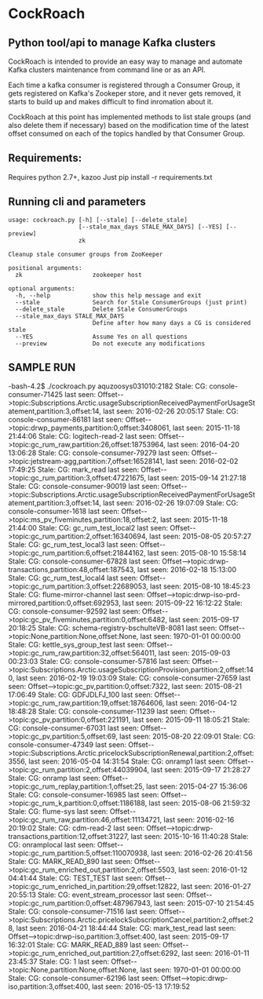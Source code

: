 # CockRoach
## Python tool/api to manage Kafka clusters
CockRoach is intended to provide an easy way to manage and automate Kafka clusters maintenance from command line or as an API.

Each time a kafka consumer is registered through a Consumer Group, it gets registered on Kafka's Zookeper store, and it never gets removed, it starts to build up and makes difficult to find inromation about it.

CockRoach at this point has implemented methods to list stale groups (and also delete them if necessary) based on the modification time of the latest offset consumed on each of the topics handled by that Consumer Group.

## Requirements:
Requires python 2.7+, kazoo
Just pip install -r requirements.txt

## Running cli and parameters
    usage: cockroach.py [-h] [--stale] [--delete_stale]
                        [--stale_max_days STALE_MAX_DAYS] [--YES] [--preview]
                        zk
    
    Cleanup stale consumer groups from ZooKeeper
    
    positional arguments:
      zk                    zookeeper host
    
    optional arguments:
      -h, --help            show this help message and exit
      --stale               Search for Stale ConsumerGroups (just print)
      --delete_stale        Delete Stale ConsumerGroups
      --stale_max_days STALE_MAX_DAYS
                            Define after how many days a CG is considered stale
      --YES                 Assume Yes on all questions
      --preview             Do not execute any modifications

## SAMPLE RUN
-bash-4.2$ ./cockroach.py  aquzoosys031010:2182
Stale: CG: console-consumer-71425 last seen: Offset-->topic:Subscriptions.Arctic.usageSubscriptionReceivedPaymentForUsageStatement,partition:3,offset:14, last seen: 2016-02-26 20:05:17
Stale: CG: console-consumer-86181 last seen: Offset-->topic:drwp_payments,partition:0,offset:3408061, last seen: 2015-11-18 21:44:06
Stale: CG: logitech-read-2 last seen: Offset-->topic:gc_rum_raw,partition:26,offset:18753964, last seen: 2016-04-20 13:06:28
Stale: CG: console-consumer-79279 last seen: Offset-->topic:jetstream-agg,partition:7,offset:16528141, last seen: 2016-02-02 17:49:25
Stale: CG: mark_read last seen: Offset-->topic:gc_rum,partition:3,offset:47221675, last seen: 2015-09-14 21:27:18
Stale: CG: console-consumer-90019 last seen: Offset-->topic:Subscriptions.Arctic.usageSubscriptionReceivedPaymentForUsageStatement,partition:3,offset:14, last seen: 2016-02-26 19:07:09
Stale: CG: console-consumer-1618 last seen: Offset-->topic:ms_pv_fiveminutes,partition:18,offset:2, last seen: 2015-11-18 21:44:00
Stale: CG: gc_rum_test_local2 last seen: Offset-->topic:gc_rum,partition:2,offset:16340694, last seen: 2015-08-05 20:57:27
Stale: CG: gc_rum_test_local3 last seen: Offset-->topic:gc_rum,partition:6,offset:21844162, last seen: 2015-08-10 15:58:14
Stale: CG: console-consumer-67828 last seen: Offset-->topic:drwp-transactions,partition:48,offset:187543, last seen: 2016-02-18 15:13:00
Stale: CG: gc_rum_test_local4 last seen: Offset-->topic:gc_rum,partition:3,offset:22689053, last seen: 2015-08-10 18:45:23
Stale: CG: flume-mirror-channel last seen: Offset-->topic:drwp-iso-prd-mirrored,partition:0,offset:692953, last seen: 2015-09-22 16:12:22
Stale: CG: console-consumer-92592 last seen: Offset-->topic:gc_pv_fiveminutes,partition:0,offset:6482, last seen: 2015-09-17 20:18:25
Stale: CG: schema-registry-bschulteVB-8081 last seen: Offset-->topic:None,partition:None,offset:None, last seen: 1970-01-01 00:00:00
Stale: CG: kettle_sys_group_test last seen: Offset-->topic:gc_rum_raw,partition:32,offset:564011, last seen: 2015-09-03 00:23:03
Stale: CG: console-consumer-57816 last seen: Offset-->topic:Subscriptions.Arctic.usageSubscriptionProvision,partition:2,offset:140, last seen: 2016-02-19 19:03:09
Stale: CG: console-consumer-27659 last seen: Offset-->topic:gc_pv,partition:0,offset:7322, last seen: 2015-08-21 17:06:49
Stale: CG: GDFJDLFJ_100 last seen: Offset-->topic:gc_rum_raw,partition:19,offset:18764606, last seen: 2016-04-12 18:48:28
Stale: CG: console-consumer-11239 last seen: Offset-->topic:gc_pv,partition:0,offset:221191, last seen: 2015-09-11 18:05:21
Stale: CG: console-consumer-67031 last seen: Offset-->topic:gc_pv,partition:5,offset:69, last seen: 2015-08-20 22:09:01
Stale: CG: console-consumer-47349 last seen: Offset-->topic:Subscriptions.Arctic.pricelockSubscriptionRenewal,partition:2,offset:3556, last seen: 2016-05-04 14:31:54
Stale: CG: onramp1 last seen: Offset-->topic:gc_rum,partition:2,offset:44039904, last seen: 2015-09-17 21:28:27
Stale: CG: onramp last seen: Offset-->topic:gc_rum_replay,partition:1,offset:25, last seen: 2015-04-27 15:36:06
Stale: CG: console-consumer-16985 last seen: Offset-->topic:gc_rum_k,partition:0,offset:1186188, last seen: 2015-08-06 21:59:32
Stale: CG: flume-sys last seen: Offset-->topic:gc_rum_raw,partition:46,offset:11134721, last seen: 2016-02-16 20:19:02
Stale: CG: cdm-read-2 last seen: Offset-->topic:drwp-transactions,partition:12,offset:31227, last seen: 2015-10-16 11:40:28
Stale: CG: onramplocal last seen: Offset-->topic:gc_rum,partition:5,offset:110070938, last seen: 2016-02-26 20:41:56
Stale: CG: MARK_READ_890 last seen: Offset-->topic:gc_rum_enriched_out,partition:2,offset:5503, last seen: 2016-01-12 04:41:44
Stale: CG: TEST_TEST last seen: Offset-->topic:gc_rum_enriched_in,partition:29,offset:12822, last seen: 2016-01-27 20:55:13
Stale: CG: event_stream_processor last seen: Offset-->topic:gc_rum,partition:0,offset:487967943, last seen: 2015-07-10 21:54:45
Stale: CG: console-consumer-71516 last seen: Offset-->topic:Subscriptions.Arctic.pricelockSubscriptionCancel,partition:2,offset:28, last seen: 2016-04-21 18:44:44
Stale: CG: mark_test_read last seen: Offset-->topic:drwp-iso,partition:3,offset:400, last seen: 2015-09-17 16:32:01
Stale: CG: MARK_READ_889 last seen: Offset-->topic:gc_rum_enriched_out,partition:27,offset:6292, last seen: 2016-01-11 23:45:37
Stale: CG: 1 last seen: Offset-->topic:None,partition:None,offset:None, last seen: 1970-01-01 00:00:00
Stale: CG: console-consumer-62196 last seen: Offset-->topic:drwp-iso,partition:3,offset:400, last seen: 2016-05-13 17:19:52
